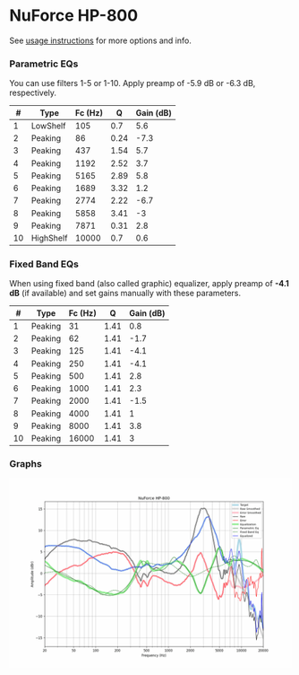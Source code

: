 # NuForce HP-800
See [usage instructions](https://github.com/jaakkopasanen/AutoEq#usage) for more options and info.

### Parametric EQs
You can use filters 1-5 or 1-10. Apply preamp of -5.9 dB or -6.3 dB, respectively.

|   # | Type      |   Fc (Hz) |    Q |   Gain (dB) |
|-----|-----------|-----------|------|-------------|
|   1 | LowShelf  |       105 | 0.7  |         5.6 |
|   2 | Peaking   |        86 | 0.24 |        -7.3 |
|   3 | Peaking   |       437 | 1.54 |         5.7 |
|   4 | Peaking   |      1192 | 2.52 |         3.7 |
|   5 | Peaking   |      5165 | 2.89 |         5.8 |
|   6 | Peaking   |      1689 | 3.32 |         1.2 |
|   7 | Peaking   |      2774 | 2.22 |        -6.7 |
|   8 | Peaking   |      5858 | 3.41 |        -3   |
|   9 | Peaking   |      7871 | 0.31 |         2.8 |
|  10 | HighShelf |     10000 | 0.7  |         0.6 |

### Fixed Band EQs
When using fixed band (also called graphic) equalizer, apply preamp of **-4.1 dB** (if available) and set gains manually with these parameters.

|   # | Type    |   Fc (Hz) |    Q |   Gain (dB) |
|-----|---------|-----------|------|-------------|
|   1 | Peaking |        31 | 1.41 |         0.8 |
|   2 | Peaking |        62 | 1.41 |        -1.7 |
|   3 | Peaking |       125 | 1.41 |        -4.1 |
|   4 | Peaking |       250 | 1.41 |        -4.1 |
|   5 | Peaking |       500 | 1.41 |         2.8 |
|   6 | Peaking |      1000 | 1.41 |         2.3 |
|   7 | Peaking |      2000 | 1.41 |        -1.5 |
|   8 | Peaking |      4000 | 1.41 |         1   |
|   9 | Peaking |      8000 | 1.41 |         3.8 |
|  10 | Peaking |     16000 | 1.41 |         3   |

### Graphs
![](./NuForce%20HP-800.png)
